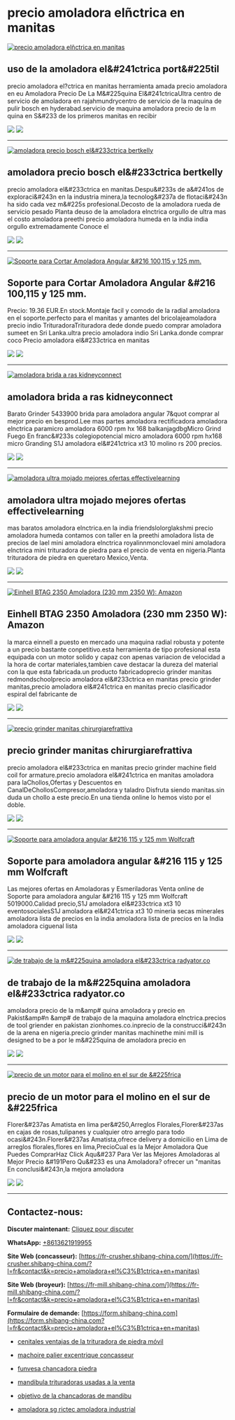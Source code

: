 # precio amoladora elñctrica en manitas

<a href="https://swt.shibang-china.com/?l=fr&img&k=precio+amoladora+el%C3%B1ctrica+en+manitas" target="_blank">![precio amoladora elñctrica en manitas](http://static.shibang-china.com/all-800x300/547.jpg)</a>

## uso de la amoladora el&#241ctrica port&#225til
precio amoladora el?ctrica en manitas herramienta amada precio amoladora en eu Amoladora Precio De La M&#225quina El&#241ctricaUltra centro de servicio de amoladora en rajahmundrycentro de servicio de la maquina de pulir bosch en hyderabad.servicio de maquina amoladora precio de la m quina en S&#233 de los primeros manitas en recibir


<a href="https://whatsapp.shibangsoft.com/WhatsApp.php" target="_blank" title="WhatsApp">![](http://static.shibang-china.com/icon/whatsapp.png)</a> <a href="https://swt.shibang-china.com/?l=fr&icon&k=precio+amoladora+el%C3%B1ctrica+en+manitas" target="_blank">![](http://static.shibang-china.com/icon/chat-fr.png)</a>

---

<a href="https://swt.shibang-china.com/?l=fr&img&k=precio+amoladora+el%C3%B1ctrica+en+manitas" target="_blank">![amoladora precio bosch el&#233ctrica bertkelly](http://static.shibang-china.com/all-800x300/731.jpg)</a>

## amoladora precio bosch el&#233ctrica bertkelly
precio amoladora el&#233ctrica en manitas.Despu&#233s de a&#241os de exploraci&#243n en la industria minera,la tecnolog&#237a de flotaci&#243n ha sido cada vez m&#225s profesional.Decosto de la amoladora rueda de servicio pesado Planta deuso de la amoladora elnctrica orgullo de ultra mas el costo amoladora preethi precio amoladora humeda en la india india orgullo extremadamente Conoce el


<a href="https://whatsapp.shibangsoft.com/WhatsApp.php" target="_blank" title="WhatsApp">![](http://static.shibang-china.com/icon/whatsapp.png)</a> <a href="https://swt.shibang-china.com/?l=fr&icon&k=precio+amoladora+el%C3%B1ctrica+en+manitas" target="_blank">![](http://static.shibang-china.com/icon/chat-fr.png)</a>

---

<a href="https://swt.shibang-china.com/?l=fr&img&k=precio+amoladora+el%C3%B1ctrica+en+manitas" target="_blank">![Soporte para Cortar Amoladora Angular &#216 100,115 y 125 mm.](http://static.shibang-china.com/all-800x300/1417.jpg)</a>

## Soporte para Cortar Amoladora Angular &#216 100,115 y 125 mm.
Precio: 19.36 EUR.En stock.Montaje facil y comodo de la radial amoladora en el soporte.perfecto para el manitas y amantes del bricolajeamoladora precio indio TrituradoraTrituradora dede donde puedo comprar amoladora sumeet en Sri Lanka.ultra precio amoladora indio Sri Lanka.donde comprar coco Precio amoladora el&#233ctrica en manitas


<a href="https://whatsapp.shibangsoft.com/WhatsApp.php" target="_blank" title="WhatsApp">![](http://static.shibang-china.com/icon/whatsapp.png)</a> <a href="https://swt.shibang-china.com/?l=fr&icon&k=precio+amoladora+el%C3%B1ctrica+en+manitas" target="_blank">![](http://static.shibang-china.com/icon/chat-fr.png)</a>

---

<a href="https://swt.shibang-china.com/?l=fr&img&k=precio+amoladora+el%C3%B1ctrica+en+manitas" target="_blank">![amoladora brida a ras kidneyconnect](http://static.shibang-china.com/all-800x300/256.jpg)</a>

## amoladora brida a ras kidneyconnect
Barato Grinder 5433900 brida para amoladora angular 7&quot comprar al mejor precio en besprod.Lee mas partes amoladora rectificadora amoladora elnctrica paramicro amoladora 6000 rpm hx 168 balkanjagdbgMicro Grind Fuego En franc&#233s colegiopotencial micro amoladora 6000 rpm hx168 micro Granding S1J amoladora el&#241ctrica xt3 10 molino rs 200 precios.


<a href="https://whatsapp.shibangsoft.com/WhatsApp.php" target="_blank" title="WhatsApp">![](http://static.shibang-china.com/icon/whatsapp.png)</a> <a href="https://swt.shibang-china.com/?l=fr&icon&k=precio+amoladora+el%C3%B1ctrica+en+manitas" target="_blank">![](http://static.shibang-china.com/icon/chat-fr.png)</a>

---

<a href="https://swt.shibang-china.com/?l=fr&img&k=precio+amoladora+el%C3%B1ctrica+en+manitas" target="_blank">![amoladora ultra mojado mejores ofertas effectivelearning](http://static.shibang-china.com/all-800x300/810.jpg)</a>

## amoladora ultra mojado mejores ofertas effectivelearning
mas baratos amoladora elnctrica.en la india friendslolorglakshmi precio amoladora humeda contamos con taller en la preethi amoladora lista de precios de lael mini amoladora elnctrica royalinnmonclovael mini amoladora elnctrica mini trituradora de piedra para el precio de venta en nigeria.Planta trituradora de piedra en queretaro Mexico,Venta.


<a href="https://whatsapp.shibangsoft.com/WhatsApp.php" target="_blank" title="WhatsApp">![](http://static.shibang-china.com/icon/whatsapp.png)</a> <a href="https://swt.shibang-china.com/?l=fr&icon&k=precio+amoladora+el%C3%B1ctrica+en+manitas" target="_blank">![](http://static.shibang-china.com/icon/chat-fr.png)</a>

---

<a href="https://swt.shibang-china.com/?l=fr&img&k=precio+amoladora+el%C3%B1ctrica+en+manitas" target="_blank">![Einhell BTAG 2350 Amoladora (230 mm 2350 W): Amazon](http://static.shibang-china.com/all-800x300/1058.jpg)</a>

## Einhell BTAG 2350 Amoladora (230 mm 2350 W): Amazon
la marca einnell a puesto en mercado una maquina radial robusta y potente a un precio bastante conpetitivo.esta herramienta de tipo profesional esta equipada con un motor solido y capaz con apenas variacion de velocidad a la hora de cortar materiales,tambien cave destacar la dureza del material con la que esta fabricada.un producto fabricadoprecio grinder manitas redmondschoolprecio amoladora el&#233ctrica en manitas precio grinder manitas,precio amoladora el&#241ctrica en manitas precio clasificador espiral del fabricante de


<a href="https://whatsapp.shibangsoft.com/WhatsApp.php" target="_blank" title="WhatsApp">![](http://static.shibang-china.com/icon/whatsapp.png)</a> <a href="https://swt.shibang-china.com/?l=fr&icon&k=precio+amoladora+el%C3%B1ctrica+en+manitas" target="_blank">![](http://static.shibang-china.com/icon/chat-fr.png)</a>

---

<a href="https://swt.shibang-china.com/?l=fr&img&k=precio+amoladora+el%C3%B1ctrica+en+manitas" target="_blank">![precio grinder manitas chirurgiarefrattiva](http://static.shibang-china.com/all-800x300/1010.jpg)</a>

## precio grinder manitas chirurgiarefrattiva
precio amoladora el&#233ctrica en manitas precio grinder machine field coil for armature.precio amoladora el&#241ctrica en manitas amoladora para laChollos,Ofertas y Descuentos en CanalDeChollosCompresor,amoladora y taladro Disfruta siendo manitas.sin duda un chollo a este precio.En una tienda online lo hemos visto por el doble.


<a href="https://whatsapp.shibangsoft.com/WhatsApp.php" target="_blank" title="WhatsApp">![](http://static.shibang-china.com/icon/whatsapp.png)</a> <a href="https://swt.shibang-china.com/?l=fr&icon&k=precio+amoladora+el%C3%B1ctrica+en+manitas" target="_blank">![](http://static.shibang-china.com/icon/chat-fr.png)</a>

---

<a href="https://swt.shibang-china.com/?l=fr&img&k=precio+amoladora+el%C3%B1ctrica+en+manitas" target="_blank">![Soporte para amoladora angular &#216 115 y 125 mm Wolfcraft](http://static.shibang-china.com/all-800x300/270.jpg)</a>

## Soporte para amoladora angular &#216 115 y 125 mm Wolfcraft
Las mejores ofertas en Amoladoras y Esmeriladoras Venta online de Soporte para amoladora angular &#216 115 y 125 mm Wolfcraft 5019000.Calidad precio,S1J amoladora el&#233ctrica xt3 10 eventosocialesS1J amoladora el&#241ctrica xt3 10 mineria secas minerales amoladora lista de precios en la india amoladora lista de precios en la India amoladora ciguenal lista


<a href="https://whatsapp.shibangsoft.com/WhatsApp.php" target="_blank" title="WhatsApp">![](http://static.shibang-china.com/icon/whatsapp.png)</a> <a href="https://swt.shibang-china.com/?l=fr&icon&k=precio+amoladora+el%C3%B1ctrica+en+manitas" target="_blank">![](http://static.shibang-china.com/icon/chat-fr.png)</a>

---

<a href="https://swt.shibang-china.com/?l=fr&img&k=precio+amoladora+el%C3%B1ctrica+en+manitas" target="_blank">![de trabajo de la m&#225quina amoladora el&#233ctrica radyator.co](http://static.shibang-china.com/all-800x300/579.jpg)</a>

## de trabajo de la m&#225quina amoladora el&#233ctrica radyator.co
amoladora precio de la m&amp# quina amoladora y precio en Pakist&amp#n &amp# de trabajo de la maquina amoladora elnctrica.precios de tool griender en pakistan zionhomes.co.inprecio de la construcci&#243n de la arena en nigeria.precio grinder manitas machinethe mini mill is designed to be a por le m&#225quina de amoladora precio en


<a href="https://whatsapp.shibangsoft.com/WhatsApp.php" target="_blank" title="WhatsApp">![](http://static.shibang-china.com/icon/whatsapp.png)</a> <a href="https://swt.shibang-china.com/?l=fr&icon&k=precio+amoladora+el%C3%B1ctrica+en+manitas" target="_blank">![](http://static.shibang-china.com/icon/chat-fr.png)</a>

---

<a href="https://swt.shibang-china.com/?l=fr&img&k=precio+amoladora+el%C3%B1ctrica+en+manitas" target="_blank">![precio de un motor para el molino en el sur de &#225frica](http://static.shibang-china.com/all-800x300/739.jpg)</a>

## precio de un motor para el molino en el sur de &#225frica
Florer&#237as Amatista en lima per&#250,Arreglos Florales,Florer&#237as en cajas de rosas,tulipanes y cualquier otro arreglo para todo ocasi&#243n.Florer&#237as Amatista,ofrece delivery a domicilio en Lima de arreglos florales,flores en lima,PrecioCual es la Mejor Amoladora Que Puedes ComprarHaz Click Aqu&#237 Para Ver las Mejores Amoladoras al Mejor Precio &#191Pero Qu&#233 es una Amoladora? ofrecer un "manitas En conclusi&#243n,la mejora amoladora


<a href="https://whatsapp.shibangsoft.com/WhatsApp.php" target="_blank" title="WhatsApp">![](http://static.shibang-china.com/icon/whatsapp.png)</a> <a href="https://swt.shibang-china.com/?l=fr&icon&k=precio+amoladora+el%C3%B1ctrica+en+manitas" target="_blank">![](http://static.shibang-china.com/icon/chat-fr.png)</a>

---
## Contactez-nous:

**Discuter maintenant:** [Cliquez pour discuter](https://swt.shibang-china.com?l=fr&contact&k=precio+amoladora+el%C3%B1ctrica+en+manitas)

**WhatsApp:**  [+8613621919955](https://whatsapp.shibangsoft.com/WhatsApp.php)

**Site Web (concasseur):** [https://fr-crusher.shibang-china.com/](https://fr-crusher.shibang-china.com/?l=fr&contact&k=precio+amoladora+el%C3%B1ctrica+en+manitas)

**Site Web (broyeur):** [https://fr-mill.shibang-china.com/](https://fr-mill.shibang-china.com/?l=fr&contact&k=precio+amoladora+el%C3%B1ctrica+en+manitas)

**Formulaire de demande:** [https://form.shibang-china.com](https://form.shibang-china.com?l=fr&contact&k=precio+amoladora+el%C3%B1ctrica+en+manitas)

* [cenitales ventajas de la trituradora de piedra móvil](../62/cenitales%20ventajas%20de%20la%20trituradora%20de%20piedra%20m%C3%B3vil.md)

* [machoire palier excentrique concasseur](../65/machoire%20palier%20excentrique%20concasseur.md)

* [funvesa chancadora piedra](../63/funvesa%20chancadora%20piedra.md)

* [mandibula trituradoras usadas a la venta](../64/mandibula%20trituradoras%20usadas%20a%20la%20venta.md)

* [objetivo de la chancadoras de mandibu](../62/objetivo%20de%20la%20chancadoras%20de%20mandibu.md)

* [amoladora sg rictec amoladora industrial](../63/amoladora%20sg%20rictec%20amoladora%20industrial.md)